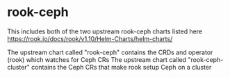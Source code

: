 # rook-ceph

This includes both of the two upstream rook-ceph charts listed here https://rook.io/docs/rook/v1.10/Helm-Charts/helm-charts/

The upstream chart called "rook-ceph" contains the CRDs and operator (rook) which watches for Ceph CRs
The upstream chart called "rook-ceph-cluster" contains the Ceph CRs that make rook setup Ceph on a cluster
